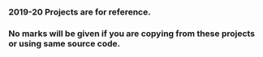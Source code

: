 ### 2019-20 Projects are for reference.
### No marks will be given if you are copying from these projects or using same source code.
